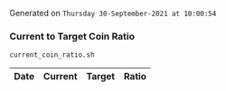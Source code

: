 Generated on `Thursday 30-September-2021 at 10:00:54`

### Current to Target Coin Ratio
`current_coin_ratio.sh`

Date|Current|Target|Ratio
---|---|---|---

